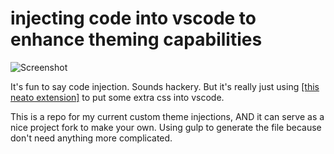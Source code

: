 # injecting code into vscode to enhance theming capabilities 

![Screenshot](https://i.giphy.com/media/DBfYJqH5AokgM/giphy.webp)

It's fun to say code injection. Sounds hackery. But it's really just using [[this neato extension]](https://marketplace.visualstudio.com/items?itemName=be5invis.vscode-custom-css) to put some extra css into vscode. 

This is a repo for my current custom theme injections, AND it can serve as a nice project fork to make your own. Using gulp to generate the file because don't need anything more complicated. 
